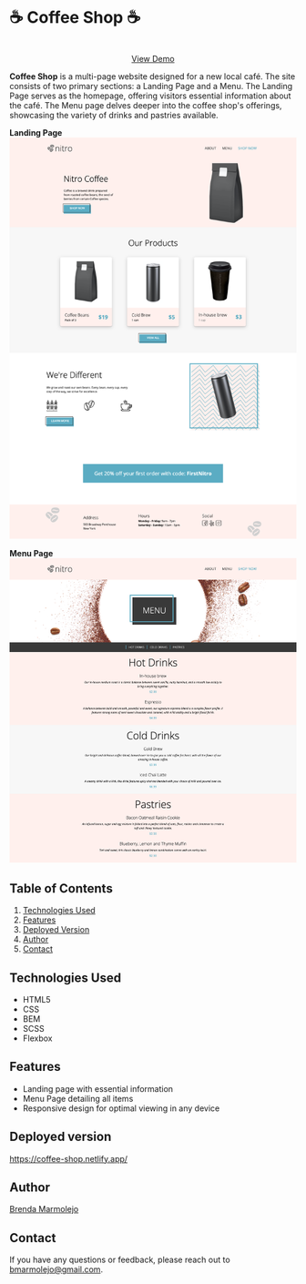# ☕ Coffee Shop ☕

<p align="center">
    <br />
    <a href="https://">View Demo</a>
</p>

**Coffee Shop** is a multi-page website designed for a new local café. The site consists of two primary sections: a Landing Page and a Menu. The Landing Page serves as the homepage, offering visitors essential information about the café. The Menu page delves deeper into the coffee shop's offerings, showcasing the variety of drinks and pastries available.

**Landing Page**
![Nitro Coffee Home](./coffee_shop/assets/images/home.png)

**Menu Page**
![Nitro Coffee Menu](./coffee_shop/assets/images/menu.png)


## Table of Contents

1. [Technologies Used](#technologies-used)
2. [Features](#functionalities)
3. [Deployed Version](#deployed-version)
4. [Author](#author)
5. [Contact](#contact)


## Technologies Used
- HTML5
- CSS
- BEM
- SCSS
- Flexbox

## Features

- Landing page with essential information
- Menu Page detailing all items
- Responsive design for optimal viewing in any device


## Deployed version

https://coffee-shop.netlify.app/


## Author

[Brenda Marmolejo](https://github.com/bmarmolejo)

## Contact
If you have any questions or feedback, please reach out to bmarmolejo@gmail.com.

